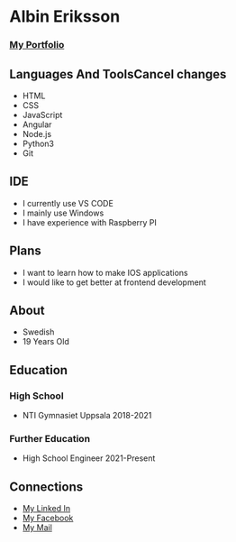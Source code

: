 # Albin Eriksson
### [My Portfolio](https://albineriksson02.github.io/portfolio/ "Portfolio")


## Languages And ToolsCancel changes

-  HTML
-  CSS
-  JavaScript
-  Angular
-  Node.js
-  Python3
-  Git

## IDE

-  I currently use VS CODE
-  I mainly use Windows
-  I have experience with Raspberry PI

## Plans

-  I want to learn how to make IOS applications
-  I would like to get better at frontend development

## About

- Swedish
- 19 Years Old

## Education

### High School
- NTI Gymnasiet Uppsala 2018-2021

### Further Education
- High School Engineer 2021-Present

## Connections

- [My Linked In](https://www.linkedin.com/in/albin-eriksson-165838223/ "My Linked In")
- [My Facebook](https://www.linkedin.com/in/albin-eriksson-165838223/ "My Facebook")
- [My Mail](mailto:erikssonalbin02@gmail.com/ "My Mail")
